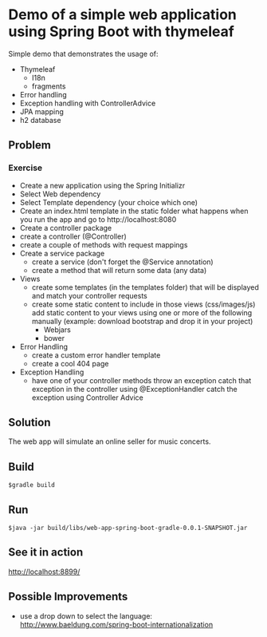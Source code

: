 # Demo of a simple web application using Spring Boot with thymeleaf

Simple demo that demonstrates the usage of:

* Thymeleaf
    * I18n
    * fragments
* Error handling
* Exception handling with ControllerAdvice
* JPA mapping
* h2 database

## Problem
### Exercise

* Create a new application using the Spring Initializr
* Select Web dependency
* Select Template dependency (your choice which one)
* Create an index.html template in the static folder
what happens when you run the app and go to http://localhost:8080
* Create a controller package
* create a controller (@Controller)
* create a couple of methods with request mappings
* Create a service package
    * create a service (don't forget the @Service annotation)
    * create a method that will return some data (any data)
* Views
    * create some templates (in the templates folder) that will be displayed and match your controller requests
    * create some static content to include in those views (css/images/js)
add static content to your views using one or more of the following
manually (example: download bootstrap and drop it in your project)
        * Webjars
        * bower
* Error Handling
    * create a custom error handler template
    * create a cool 404 page
* Exception Handling
    * have one of your controller methods throw an exception
catch that exception in the controller using @ExceptionHandler
catch the exception using Controller Advice

## Solution
The web app will simulate an online seller for music concerts.     
                                                                                       
## Build
``$gradle build``
                                                                                       
## Run
``$java -jar build/libs/web-app-spring-boot-gradle-0.0.1-SNAPSHOT.jar``
                                                                                       
## See it in action

[http://localhost:8899/]()       
                                                                                
## Possible Improvements                                                                                
* use a drop down to select the language: http://www.baeldung.com/spring-boot-internationalization


